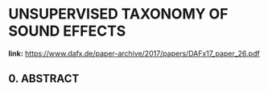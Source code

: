 # UNSUPERVISED TAXONOMY OF SOUND EFFECTS

**link:**
https://www.dafx.de/paper-archive/2017/papers/DAFx17_paper_26.pdf

## 0. ABSTRACT
